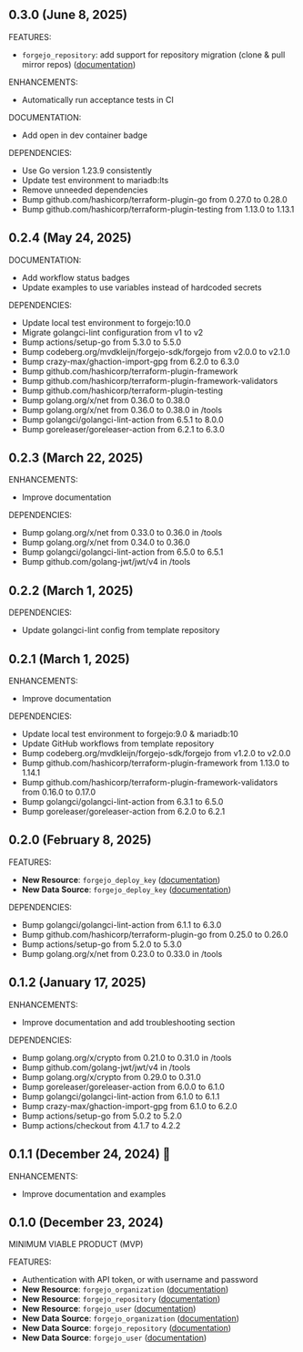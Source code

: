 ## 0.3.0 (June 8, 2025)

FEATURES:

- `forgejo_repository`: add support for repository migration (clone & pull mirror repos) ([documentation](docs/resources/repository.md))

ENHANCEMENTS:

- Automatically run acceptance tests in CI

DOCUMENTATION:

- Add open in dev container badge

DEPENDENCIES:

- Use Go version 1.23.9 consistently
- Update test environment to mariadb:lts
- Remove unneeded dependencies
- Bump github.com/hashicorp/terraform-plugin-go from 0.27.0 to 0.28.0
- Bump github.com/hashicorp/terraform-plugin-testing from 1.13.0 to 1.13.1

## 0.2.4 (May 24, 2025)

DOCUMENTATION:

- Add workflow status badges
- Update examples to use variables instead of hardcoded secrets

DEPENDENCIES:

- Update local test environment to forgejo:10.0
- Migrate golangci-lint configuration from v1 to v2
- Bump actions/setup-go from 5.3.0 to 5.5.0
- Bump codeberg.org/mvdkleijn/forgejo-sdk/forgejo from v2.0.0 to v2.1.0
- Bump crazy-max/ghaction-import-gpg from 6.2.0 to 6.3.0
- Bump github.com/hashicorp/terraform-plugin-framework
- Bump github.com/hashicorp/terraform-plugin-framework-validators
- Bump github.com/hashicorp/terraform-plugin-testing
- Bump golang.org/x/net from 0.36.0 to 0.38.0
- Bump golang.org/x/net from 0.36.0 to 0.38.0 in /tools
- Bump golangci/golangci-lint-action from 6.5.1 to 8.0.0
- Bump goreleaser/goreleaser-action from 6.2.1 to 6.3.0

## 0.2.3 (March 22, 2025)

ENHANCEMENTS:

- Improve documentation

DEPENDENCIES:

- Bump golang.org/x/net from 0.33.0 to 0.36.0 in /tools
- Bump golang.org/x/net from 0.34.0 to 0.36.0
- Bump golangci/golangci-lint-action from 6.5.0 to 6.5.1
- Bump github.com/golang-jwt/jwt/v4 in /tools

## 0.2.2 (March 1, 2025)

DEPENDENCIES:

- Update golangci-lint config from template repository

## 0.2.1 (March 1, 2025)

ENHANCEMENTS:

- Improve documentation

DEPENDENCIES:

- Update local test environment to forgejo:9.0 & mariadb:10
- Update GitHub workflows from template repository
- Bump codeberg.org/mvdkleijn/forgejo-sdk/forgejo from v1.2.0 to v2.0.0
- Bump github.com/hashicorp/terraform-plugin-framework from 1.13.0 to 1.14.1
- Bump github.com/hashicorp/terraform-plugin-framework-validators from 0.16.0 to 0.17.0
- Bump golangci/golangci-lint-action from 6.3.1 to 6.5.0
- Bump goreleaser/goreleaser-action from 6.2.0 to 6.2.1

## 0.2.0 (February 8, 2025)

FEATURES:

- **New Resource**: `forgejo_deploy_key` ([documentation](docs/resources/deploy_key.md))
- **New Data Source**: `forgejo_deploy_key` ([documentation](docs/data-sources/deploy_key.md))

DEPENDENCIES:

- Bump golangci/golangci-lint-action from 6.1.1 to 6.3.0
- Bump github.com/hashicorp/terraform-plugin-go from 0.25.0 to 0.26.0
- Bump actions/setup-go from 5.2.0 to 5.3.0
- Bump golang.org/x/net from 0.23.0 to 0.33.0 in /tools

## 0.1.2 (January 17, 2025)

ENHANCEMENTS:

- Improve documentation and add troubleshooting section

DEPENDENCIES:

- Bump golang.org/x/crypto from 0.21.0 to 0.31.0 in /tools
- Bump github.com/golang-jwt/jwt/v4 in /tools
- Bump golang.org/x/crypto from 0.29.0 to 0.31.0
- Bump goreleaser/goreleaser-action from 6.0.0 to 6.1.0
- Bump golangci/golangci-lint-action from 6.1.0 to 6.1.1
- Bump crazy-max/ghaction-import-gpg from 6.1.0 to 6.2.0
- Bump actions/setup-go from 5.0.2 to 5.2.0
- Bump actions/checkout from 4.1.7 to 4.2.2

## 0.1.1 (December 24, 2024) 🎄

ENHANCEMENTS:

- Improve documentation and examples

## 0.1.0 (December 23, 2024)

MINIMUM VIABLE PRODUCT (MVP)

FEATURES:

- Authentication with API token, or with username and password
- **New Resource**: `forgejo_organization` ([documentation](docs/resources/organization.md))
- **New Resource**: `forgejo_repository` ([documentation](docs/resources/repository.md))
- **New Resource**: `forgejo_user` ([documentation](docs/resources/user.md))
- **New Data Source**: `forgejo_organization` ([documentation](docs/data-sources/organization.md))
- **New Data Source**: `forgejo_repository` ([documentation](docs/data-sources/repository.md))
- **New Data Source**: `forgejo_user` ([documentation](docs/data-sources/user.md))
